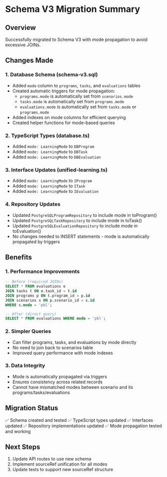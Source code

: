 # Schema V3 Migration Summary

## Overview
Successfully migrated to Schema V3 with mode propagation to avoid excessive JOINs.

## Changes Made

### 1. Database Schema (schema-v3.sql)
- Added `mode` column to `programs`, `tasks`, and `evaluations` tables
- Created automatic triggers for mode propagation:
  - `programs.mode` is automatically set from `scenarios.mode`
  - `tasks.mode` is automatically set from `programs.mode`
  - `evaluations.mode` is automatically set from `tasks.mode` or `programs.mode`
- Added indexes on mode columns for efficient querying
- Created helper functions for mode-based queries

### 2. TypeScript Types (database.ts)
- Added `mode: LearningMode` to `DBProgram`
- Added `mode: LearningMode` to `DBTask`
- Added `mode: LearningMode` to `DBEvaluation`

### 3. Interface Updates (unified-learning.ts)
- Added `mode: LearningMode` to `IProgram`
- Added `mode: LearningMode` to `ITask`
- Added `mode: LearningMode` to `IEvaluation`

### 4. Repository Updates
- Updated `PostgreSQLProgramRepository` to include mode in toProgram()
- Updated `PostgreSQLTaskRepository` to include mode in toTask()
- Updated `PostgreSQLEvaluationRepository` to include mode in toEvaluation()
- No changes needed to INSERT statements - mode is automatically propagated by triggers

## Benefits

### 1. Performance Improvements
```sql
-- Before (required JOINs)
SELECT * FROM evaluations e
JOIN tasks t ON e.task_id = t.id
JOIN programs p ON t.program_id = p.id
JOIN scenarios s ON p.scenario_id = s.id
WHERE s.mode = 'pbl';

-- After (direct query)
SELECT * FROM evaluations WHERE mode = 'pbl';
```

### 2. Simpler Queries
- Can filter programs, tasks, and evaluations by mode directly
- No need to join back to scenarios table
- Improved query performance with mode indexes

### 3. Data Integrity
- Mode is automatically propagated via triggers
- Ensures consistency across related records
- Cannot have mismatched modes between scenario and its programs/tasks/evaluations

## Migration Status
✅ Schema created and tested
✅ TypeScript types updated
✅ Interfaces updated
✅ Repository implementations updated
✅ Mode propagation tested and working

## Next Steps
1. Update API routes to use new schema
2. Implement sourceRef unification for all modes
3. Update tests to support new sourceRef structure